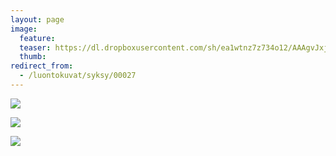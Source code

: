 ```yaml
---
layout: page
image:
  feature:
  teaser: https://dl.dropboxusercontent.com/sh/ea1wtnz7z734o12/AAAgvJxjK5EJLoJ4tYs8pr_0a/luontokuvat/syksy/2/DS31288_-245px.jpg
  thumb:
redirect_from:
  - /luontokuvat/syksy/00027
---
```


[![](https://dl.dropboxusercontent.com/sh/ea1wtnz7z734o12/AACmMMgprptcP6GUBYVpP3QRa/luontokuvat/syksy/2/DS31288-800px.jpg)](https://dl.dropboxusercontent.com/sh/ea1wtnz7z734o12/AAAtlWQE1OXqz7hb2hAN63cBa/luontokuvat/syksy/2/DS31288.jpg)

[![](https://dl.dropboxusercontent.com/sh/ea1wtnz7z734o12/AAAL9y0eXJu5pnoKIZRlOBbya/luontokuvat/syksy/2/DS31291-800px.jpg)](https://dl.dropboxusercontent.com/sh/ea1wtnz7z734o12/AACWn015AsoWedEKbWnVkfc-a/luontokuvat/syksy/2/DS31291.jpg)

[![](https://dl.dropboxusercontent.com/sh/ea1wtnz7z734o12/AABQE2DsIh0sFcNVNEO7Chfla/luontokuvat/syksy/2/DS31296-800px.jpg)](https://dl.dropboxusercontent.com/sh/ea1wtnz7z734o12/AAABTvKx-bCz6DGZ2qppRTMaa/luontokuvat/syksy/2/DS31296.jpg)
